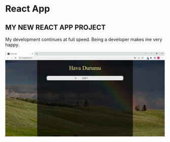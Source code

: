 <h1>React App</h1>

<h2>MY NEW REACT APP PROJECT</h2>

My development continues at full speed. Being a developer makes me very happy.

![](React-App-weather-forecast.gif)